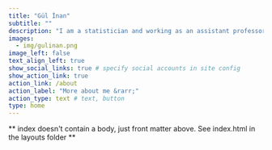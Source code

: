 ```yaml
---
title: "Gül İnan"
subtitle: ""
description: "I am a statistician and working as an assistant professor in the Department of Mathematics at Istanbul Technical University, Istanbul, Turkey. In Fall21, I am teaching [Probability Theory](https://gulinan.github.io/mat221e/) and [Introduction to Data Science](https://gulinan.github.io/mat381e/) (with Data for Good theme)."
images:
  - img/gulinan.png
image_left: false
text_align_left: true
show_social_links: true # specify social accounts in site config
show_action_link: true
action_link: /about
action_label: "More about me &rarr;"
action_type: text # text, button
type: home
---
```


** index doesn't contain a body, just front matter above.
See index.html in the layouts folder **


